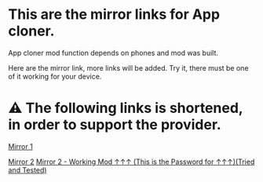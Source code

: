 # This are the mirror links for App cloner.


App cloner mod function depends on phones and mod was built.

Here are the mirror link, more links will be added.
Try it, there must be one of it working for your device.

# ⚠️ The following links is shortened, in order to support the provider. 
[Mirror 1](https://srt.sikatpinoy.com/22598)

[Mirror 2](https://srt.sikatpinoy.com/22601)
[Mirror 2 - Working Mod ↑↑↑ (This is the Password for ↑↑↑)(Tried and Tested)](http://gestyy.com/ep1oSB)
